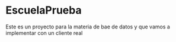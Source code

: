 # EscuelaPrueba
Este es un proyecto para la materia de bae de datos y que vamos a implementar con un cliente real

